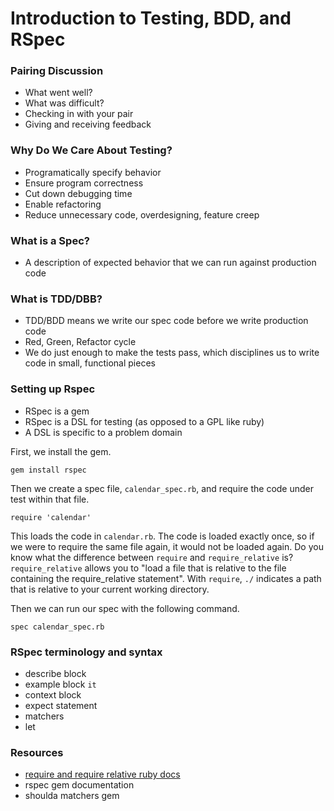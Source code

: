 # Introduction to Testing, BDD, and RSpec

### Pairing Discussion
- What went well?
- What was difficult?
- Checking in with your pair
- Giving and receiving feedback

### Why Do We Care About Testing?
- Programatically specify behavior
- Ensure program correctness
- Cut down debugging time
- Enable refactoring
- Reduce unnecessary code, overdesigning, feature creep

### What is a Spec?
- A description of expected behavior that we can run against production code

### What is TDD/DBB?
- TDD/BDD means we write our spec code before we write production code
- Red, Green, Refactor cycle
- We do just enough to make the tests pass, which disciplines us to write code in small, functional pieces

### Setting up Rspec
- RSpec is a gem
- RSpec is a DSL for testing (as opposed to a GPL like ruby)
- A DSL is specific to a problem domain

First, we install the gem.

```
gem install rspec
```

Then we create a spec file, `calendar_spec.rb`, and require the code under test within that file.

```
require 'calendar'
```

This loads the code in `calendar.rb`.  The code is loaded exactly once, so if we were to require the same file again, it would not be loaded again.  Do you know what the difference between `require` and `require_relative` is?  `require_relative` allows you to "load a file that is relative to the file containing the require_relative statement". With `require`, `./` indicates a path that is relative to your current working directory.

Then we can run our spec with the following command.

```
spec calendar_spec.rb 
```

### RSpec terminology and syntax
- describe block
- example block `it`
- context block
- expect statement
- matchers
- let

### Resources
- [require and require relative ruby docs](http://ruby-doc.org/core-2.1.2/Kernel.html)
- rspec gem documentation
- shoulda matchers gem
